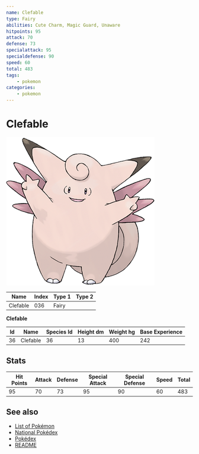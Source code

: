```yaml
---
name: Clefable
type: Fairy
abilities: Cute Charm, Magic Guard, Unaware
hitpoints: 95
attack: 70
defense: 73
specialattack: 95
specialdefense: 90
speed: 60
total: 483
tags:
    - pokemon
categories:
    - pokemon
---
```


# Clefable


![Clefable](images/036.png)

| **Name** | **Index** | **Type 1** | **Type 2** |
|----|----|----|----|
| Clefable | 036 | Fairy  |  |

**Clefable** 




| **Id** | **Name** | **Species Id** | **Height dm** | **Weight hg** | **Base Experience** |
|--------|----------|----------------|------------|------------|---------------------|
| 36 | Clefable | 36 | 13 | 400 | 242 |



## Stats

| **Hit Points** | **Attack** | **Defense** | **Special Attack** | **Special Defense** | **Speed** | **Total** |
|----------------|------------|-------------|--------------------|---------------------|-----------|-----------|
| 95 | 70 | 73 | 95 | 90 | 60 | 483 |

## See also

- [List of Pokémon](../pokemon.md)
- [National Pokédex](../national_pokedex.md)
- [Pokédex](../pokedex.md)
- [README](../README.md)
